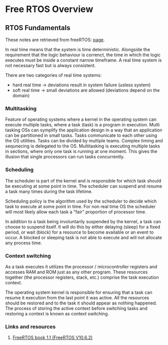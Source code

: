 # Free RTOS Overview

## RTOS Fundamentals

These notes are retrieved from freeRTOS: [page](https://www.freertos.org/Documentation/01-FreeRTOS-quick-start/01-Beginners-guide/01-RTOS-fundamentals).

In real time means that the system is time deterministic. Alongside the requirement that the logic
behaviour is correnct, the time in which the logic executes must be inside a constant 
narrow timeframe. A real time system is not necessary fast but is always consistent.

There are two categories of real time systems:
- hard real time -> deviations result in system failure (usless system)
- soft real time -> small deviations are allowed (deviations depend on the domain)

### Multitasking

Feature of operating systems where a kernel in the operating system can execute multiple tasks, where
a task (task) is a program in execution. Multi tasking OSs can symplify the application design in a way
that an application can be partitioned in small tasks. Tasks communicate to each other using the OS 
utilities. Tasks can be divided by multiple teams. Complex timing and sequnecing is delegated to the
OS. Multitasking is executing multiple tasks in sections, where only one task is running at one moment.
This gives the illusion that single processors can run tasks concurrently.

### Scheduling

The scheduler is part of the kernel and is responsible for which task should be executing at some point
in time. The scheduler can suspend and resume a task many times during the task lifetime.

Scheduling policy is the algorithm used by the scheduler to decide which task to execute at some point
in time. For non real time OS the scheduler will most likely allow each task a "fair" proportion of
processor time.

In addition to a task being involuntarily suspended by the kernel, a task can choose to suspend itself.
It will do this by either delaying (sleep) for a fixed period, or wait (block) for a resource to become
available or an event to occur. A blocked or sleeping task is not able to execute and will not allocate
any process time.

### Context switching

As a task executes it utilizes the processor / microcontroller registers and accesses RAM and ROM just 
as any other program. These resources together (the processor registers, stack, etc.) comprise the 
task execution context. 

The operating system kernel is responsible for ensuring that a task can resume it execution from the last
point it was active. All the resources should be restored and to the task it should appear as nothing
happened. The process of storing the active context before switching tasks and restoring a context
is known as context switching.

### Links and resources
1. [FreeRTOS book 1.1 (FreeRTOS V10.6.2)](https://github.com/FreeRTOS/FreeRTOS-Kernel-Book/releases/download/V1.1.0/Mastering-the-FreeRTOS-Real-Time-Kernel.v1.1.0.pdf)
